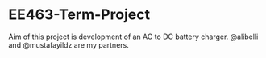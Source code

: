 # EE463-Term-Project
Aim of this project is development of an AC to DC battery charger. @alibelli and @mustafayildz are my partners.
